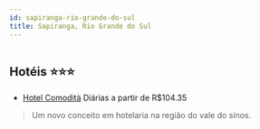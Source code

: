 ```yaml
---
id: sapiranga-rio-grande-do-sul
title: Sapiranga, Rio Grande do Sul
---
```


<center><img src="https://static.hotelurbano.com/reservas/prod0/9/9036/5a5e436c5873c_hotel-comodita.png" alt="" /></center>


## Hotéis ⭐️⭐️⭐️

-    [Hotel Comodità](https://www.hurb.com/aud/https://www.hurb.com/hoteis/sapiranga/hotel-comodita-9036?cmp=18055) Diárias a partir de R$104.35
   > Um novo conceito em hotelaria na região do vale do sinos.
